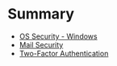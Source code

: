 # Summary

* [OS Security - Windows](/computer/security_for_windows.md)
* [Mail Security](/computer/mail_security.md)
* [Two-Factor Authentication](/computer/two_facor_auth.md)
